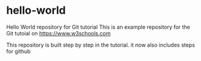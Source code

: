 # hello-world
Hello World repository for Git tutorial
This is an example repository for the Git tutoial on https://www.w3schools.com

This repository is built step by step in the tutorial.
it now also includes steps for github
